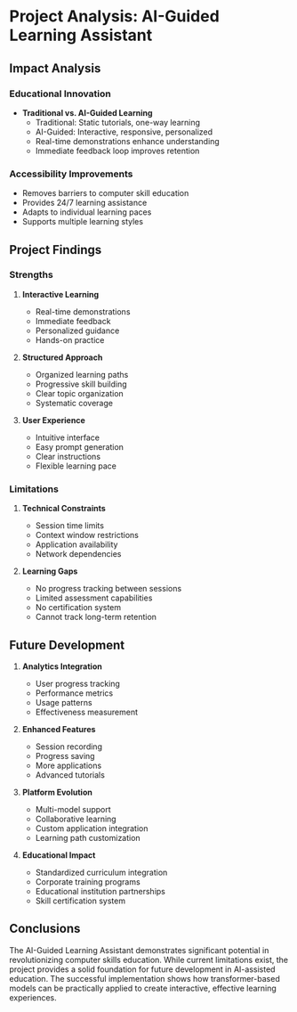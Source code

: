 # Project Analysis: AI-Guided Learning Assistant

## Impact Analysis

### Educational Innovation
- **Traditional vs. AI-Guided Learning**
  - Traditional: Static tutorials, one-way learning
  - AI-Guided: Interactive, responsive, personalized
  - Real-time demonstrations enhance understanding
  - Immediate feedback loop improves retention

### Accessibility Improvements
- Removes barriers to computer skill education
- Provides 24/7 learning assistance
- Adapts to individual learning paces
- Supports multiple learning styles

## Project Findings

### Strengths
1. **Interactive Learning**
   - Real-time demonstrations
   - Immediate feedback
   - Personalized guidance
   - Hands-on practice

2. **Structured Approach**
   - Organized learning paths
   - Progressive skill building
   - Clear topic organization
   - Systematic coverage

3. **User Experience**
   - Intuitive interface
   - Easy prompt generation
   - Clear instructions
   - Flexible learning pace

### Limitations
1. **Technical Constraints**
   - Session time limits
   - Context window restrictions
   - Application availability
   - Network dependencies

2. **Learning Gaps**
   - No progress tracking between sessions
   - Limited assessment capabilities
   - No certification system
   - Cannot track long-term retention

## Future Development

1. **Analytics Integration**
   - User progress tracking
   - Performance metrics
   - Usage patterns
   - Effectiveness measurement

2. **Enhanced Features**
   - Session recording
   - Progress saving
   - More applications
   - Advanced tutorials

3. **Platform Evolution**
   - Multi-model support
   - Collaborative learning
   - Custom application integration
   - Learning path customization

4. **Educational Impact**
   - Standardized curriculum integration
   - Corporate training programs
   - Educational institution partnerships
   - Skill certification system


## Conclusions

The AI-Guided Learning Assistant demonstrates significant potential in revolutionizing computer skills education. While current limitations exist, the project provides a solid foundation for future development in AI-assisted education. The successful implementation shows how transformer-based models can be practically applied to create interactive, effective learning experiences.
